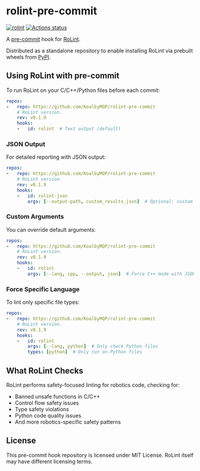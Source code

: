 # rolint-pre-commit

[![rolint](https://img.shields.io/pypi/v/rolint.svg)](https://pypi.python.org/pypi/rolint)
[![Actions status](https://github.com/KoalbyMQP/rolint-pre-commit/workflows/main/badge.svg)](https://github.com/KoalbyMQP/rolint-pre-commit/actions)

A [pre-commit](https://pre-commit.com/) hook for [RoLint](https://github.com/KoalbyMQP/Tools/tree/main/RoLint).

Distributed as a standalone repository to enable installing RoLint via prebuilt wheels from [PyPI](https://pypi.org/project/rolint/).

## Using RoLint with pre-commit

To run RoLint on your C/C++/Python files before each commit:

```yaml
repos:
-   repo: https://github.com/KoalbyMQP/rolint-pre-commit
    # RoLint version.
    rev: v0.1.9
    hooks:
    -   id: rolint  # Text output (default)
```

### JSON Output

For detailed reporting with JSON output:

```yaml
repos:
-   repo: https://github.com/KoalbyMQP/rolint-pre-commit
    # RoLint version.
    rev: v0.1.9
    hooks:
    -   id: rolint-json
        args: [--output-path, custom_results.json]  # Optional: custom output file
```

### Custom Arguments

You can override default arguments:

```yaml
repos:
-   repo: https://github.com/KoalbyMQP/rolint-pre-commit
    # RoLint version.
    rev: v0.1.9
    hooks:
    -   id: rolint
        args: [--lang, cpp, --output, json]  # Force C++ mode with JSON output
```

### Force Specific Language

To lint only specific file types:

```yaml
repos:
-   repo: https://github.com/KoalbyMQP/rolint-pre-commit
    # RoLint version.
    rev: v0.1.9
    hooks:
    -   id: rolint
        args: [--lang, python]  # Only check Python files
        types: [python]  # Only run on Python files
```

## What RoLint Checks

RoLint performs safety-focused linting for robotics code, checking for:

- Banned unsafe functions in C/C++
- Control flow safety issues
- Type safety violations
- Python code quality issues
- And more robotics-specific safety patterns

## License

This pre-commit hook repository is licensed under MIT License.
RoLint itself may have different licensing terms.